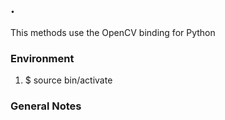 ## .
This methods use the OpenCV binding for Python

### Environment

1. $ source bin/activate


### General Notes


